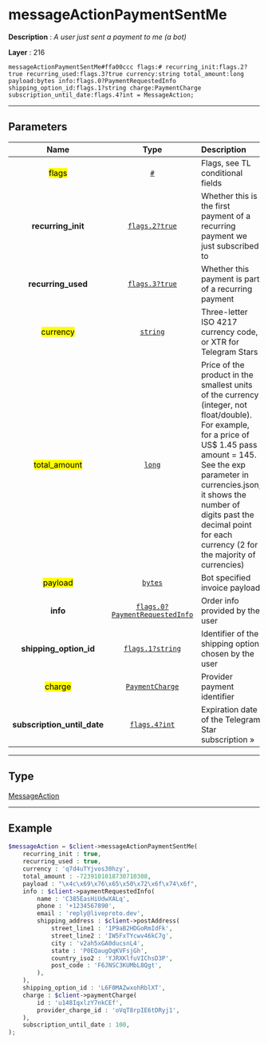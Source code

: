 # messageActionPaymentSentMe

**Description** : *A user just sent a payment to me \(a bot\)*

**Layer** : 216

```tl
messageActionPaymentSentMe#ffa00ccc flags:# recurring_init:flags.2?true recurring_used:flags.3?true currency:string total_amount:long payload:bytes info:flags.0?PaymentRequestedInfo shipping_option_id:flags.1?string charge:PaymentCharge subscription_until_date:flags.4?int = MessageAction;
```

---

## Parameters

| Name | Type | Description |
| :---: | :---: | :--- |
| <mark>flags</mark> | [`#`](type/#) | Flags, see TL conditional fields |
| **recurring_init** | [`flags.2?true`](type/true) | Whether this is the first payment of a recurring payment we just subscribed to |
| **recurring_used** | [`flags.3?true`](type/true) | Whether this payment is part of a recurring payment |
| <mark>currency</mark> | [`string`](type/string) | Three-letter ISO 4217 currency code, or XTR for Telegram Stars |
| <mark>total_amount</mark> | [`long`](type/long) | Price of the product in the smallest units of the currency (integer, not float/double). For example, for a price of US$ 1.45 pass amount = 145. See the exp parameter in currencies.json, it shows the number of digits past the decimal point for each currency (2 for the majority of currencies) |
| <mark>payload</mark> | [`bytes`](type/bytes) | Bot specified invoice payload |
| **info** | [`flags.0?PaymentRequestedInfo`](type/PaymentRequestedInfo) | Order info provided by the user |
| **shipping_option_id** | [`flags.1?string`](type/string) | Identifier of the shipping option chosen by the user |
| <mark>charge</mark> | [`PaymentCharge`](type/PaymentCharge) | Provider payment identifier |
| **subscription_until_date** | [`flags.4?int`](type/int) | Expiration date of the Telegram Star subscription » |

---

## Type

[MessageAction](type/MessageAction)

---

## Example

```php
$messageAction = $client->messageActionPaymentSentMe(
	recurring_init : true,
	recurring_used : true,
	currency : 'q7d4uTYjvos30hzy',
	total_amount : -7239101018730710308,
	payload : "\x4c\x69\x76\x65\x50\x72\x6f\x74\x6f",
	info : $client->paymentRequestedInfo(
		name : 'C385EasHiUdwXALq',
		phone : '+1234567890',
		email : 'reply@liveproto.dev',
		shipping_address : $client->postAddress(
			street_line1 : '1P9aB2HDGoRmIdFk',
			street_line2 : 'IW5FxTYcwv46kC7g',
			city : 'v2ah5xGA0ducsnL4',
			state : 'P0EQaugOqKVFsjGh',
			country_iso2 : 'YJRXKlfuVIChsD3P',
			post_code : 'F6JNSC3KUMbL8Qgt',
		),
	),
	shipping_option_id : 'L6F0MAZwxohRblXT',
	charge : $client->paymentCharge(
		id : 'u148IqxlzY7nkCEf',
		provider_charge_id : 'oVqT8rpIE6tDRyj1',
	),
	subscription_until_date : 100,
);
```